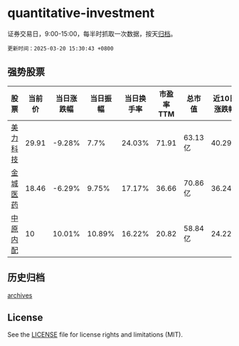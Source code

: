 # quantitative-investment

证券交易日，9:00-15:00，每半时抓取一次数据，按天[归档](archives)。

`更新时间：2025-03-20 15:30:43 +0800`

## 强势股票

|股票|当前价|当日涨跌幅|当日振幅|当日换手率|市盈率TTM|总市值|近10日涨跌幅|
|----|----|----|----|----|----|----|----|
|[美力科技](https://xueqiu.com/S/SZ300611)|29.91|-9.28%|7.7%|24.03%|71.91|63.13亿|40.29%|
|[金城医药](https://xueqiu.com/S/SZ300233)|18.46|-6.29%|9.75%|17.17%|36.66|70.86亿|36.24%|
|[中原内配](https://xueqiu.com/S/SZ002448)|10|10.01%|10.89%|16.22%|20.82|58.84亿|24.22%|

## 历史归档

[archives](archives)

## License

See the [LICENSE](LICENSE) file for license rights and limitations (MIT).